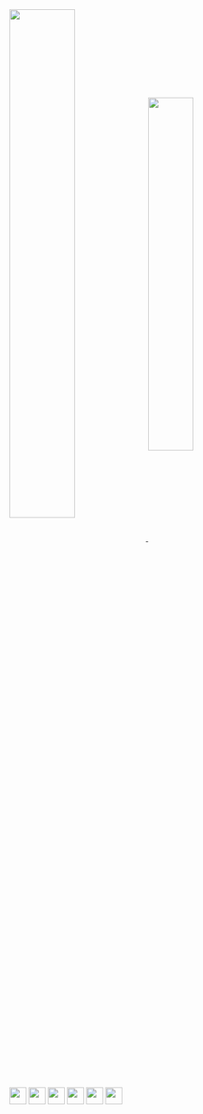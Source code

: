 <a href="https://github.com/anuraghazra/github-readme-stats">
  <img width="48%" align="center" src="https://github-readme-stats.vercel.app/api?username=damattag&count_private=true&show_icons=true&theme=omni" />
</a>
<a href="https://github.com/anuraghazra/convoychat">
  <img width="40%" align="center" src="https://github-readme-stats.vercel.app/api/top-langs/?username=damattag&layout=compact&theme=omni" />
</a>
<br>
<br>
<br>
<div>
  <img width="30px" src="https://cdn.jsdelivr.net/gh/devicons/devicon/icons/html5/html5-original.svg" />
  <img width="30px" src="https://cdn.jsdelivr.net/gh/devicons/devicon/icons/css3/css3-original.svg" />
  <img width="30px" src="https://cdn.jsdelivr.net/gh/devicons/devicon/icons/javascript/javascript-original.svg" />
  <img width="30px" src="https://cdn.jsdelivr.net/gh/devicons/devicon/icons/typescript/typescript-original.svg" />
  <img width="30px" src="https://cdn.jsdelivr.net/gh/devicons/devicon/icons/react/react-original.svg" />
  <img width="30px" src="https://cdn.jsdelivr.net/gh/devicons/devicon/icons/docker/docker-original.svg" />
</div>
